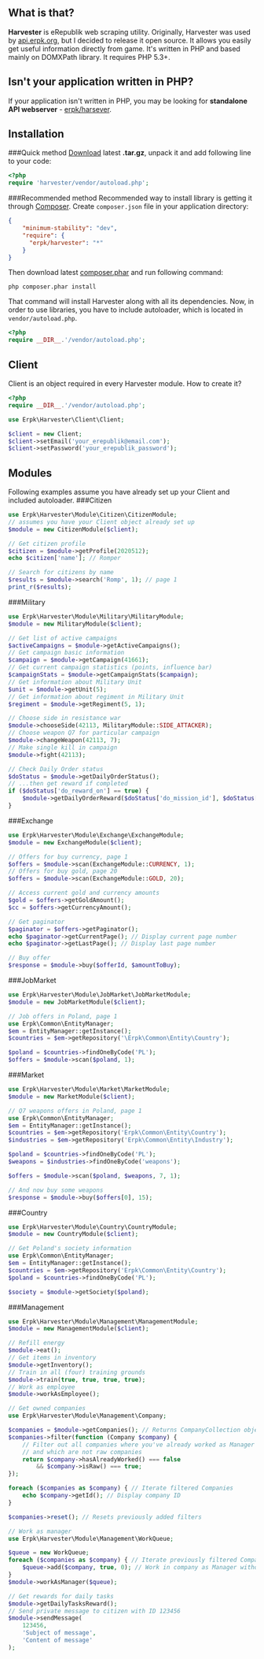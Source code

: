 What is that?
-------------

**Harvester** is eRepublik web scraping utility. Originally, Harvester was used by [api.erpk.org](http://api.erpk.org), but I decided to release it open source. It allows you easily get useful information directly from game.
It's written in PHP and based mainly on DOMXPath library. It requires PHP 5.3+.

Isn't your application written in PHP?
--------------------------------------

If your application isn't written in PHP, you may be looking for **standalone API webserver** - [erpk/harsever](https://github.com/erpk/harserver).

Installation
------------

###Quick method
[Download](http://dev.erpk.org/downloads) latest **.tar.gz**, unpack it and add following line to your code:
```php
<?php
require 'harvester/vendor/autoload.php';
```

###Recommended method
Recommended way to install library is getting it through [Composer](http://getcomposer.org/).
Create `composer.json` file in your application directory:
```json
{
    "minimum-stability": "dev",
    "require": {
      "erpk/harvester": "*"
    }
}
```

Then download latest [composer.phar](http://getcomposer.org/composer.phar) and run following command:
```
php composer.phar install
```
That command will install Harvester along with all its dependencies.
Now, in order to use libraries, you have to include autoloader, which is located in `vendor/autoload.php`.

```php
<?php
require __DIR__.'/vendor/autoload.php';
```

Client
------

Client is an object required in every Harvester module. How to create it?
```php
<?php
require __DIR__.'/vendor/autoload.php';

use Erpk\Harvester\Client\Client;

$client = new Client;
$client->setEmail('your_erepublik@email.com');
$client->setPassword('your_erepublik_password');
```

Modules
-------
Following examples assume you have already set up your Client and included autoloader.
###Citizen
```php
use Erpk\Harvester\Module\Citizen\CitizenModule;
// assumes you have your Client object already set up
$module = new CitizenModule($client);

// Get citizen profile
$citizen = $module->getProfile(2020512);
echo $citizen['name']; // Romper

// Search for citizens by name
$results = $module->search('Romp', 1); // page 1
print_r($results);
```
###Military
```php
use Erpk\Harvester\Module\Military\MilitaryModule;
$module = new MilitaryModule($client);

// Get list of active campaigns
$activeCampaigns = $module->getActiveCampaigns();
// Get campaign basic information
$campaign = $module->getCampaign(41661);
// Get current campaign statistics (points, influence bar)
$campaignStats = $module->getCampaignStats($campaign);
// Get information about Military Unit
$unit = $module->getUnit(5);
// Get information about regiment in Military Unit
$regiment = $module->getRegiment(5, 1);

// Choose side in resistance war
$module->chooseSide(42113, MilitaryModule::SIDE_ATTACKER);
// Choose weapon Q7 for particular campaign
$module->changeWeapon(42113, 7);
// Make single kill in campaign
$module->fight(42113);

// Check Daily Order status
$doStatus = $module->getDailyOrderStatus();
// ...then get reward if completed
if ($doStatus['do_reward_on'] == true) {
    $module->getDailyOrderReward($doStatus['do_mission_id'], $doStatus['groupId']);
}
```

###Exchange
```php
use Erpk\Harvester\Module\Exchange\ExchangeModule;
$module = new ExchangeModule($client);

// Offers for buy currency, page 1
$offers = $module->scan(ExchangeModule::CURRENCY, 1);
// Offers for buy gold, page 20
$offers = $module->scan(ExchangeModule::GOLD, 20);

// Access current gold and currency amounts
$gold = $offers->getGoldAmount();
$cc = $offers->getCurrencyAmount();

// Get paginator
$paginator = $offers->getPaginator();
echo $paginator->getCurrentPage(); // Display current page number
echo $paginator->getLastPage(); // Display last page number

// Buy offer
$response = $module->buy($offerId, $amountToBuy);
```

###JobMarket
```php
use Erpk\Harvester\Module\JobMarket\JobMarketModule;
$module = new JobMarketModule($client);

// Job offers in Poland, page 1
use Erpk\Common\EntityManager;
$em = EntityManager::getInstance();
$countries = $em->getRepository('\Erpk\Common\Entity\Country');

$poland = $countries->findOneByCode('PL');
$offers = $module->scan($poland, 1);
```

###Market
```php
use Erpk\Harvester\Module\Market\MarketModule;
$module = new MarketModule($client);

// Q7 weapons offers in Poland, page 1
use Erpk\Common\EntityManager;
$em = EntityManager::getInstance();
$countries = $em->getRepository('Erpk\Common\Entity\Country');
$industries = $em->getRepository('Erpk\Common\Entity\Industry');

$poland = $countries->findOneByCode('PL');
$weapons = $industries->findOneByCode('weapons');

$offers = $module->scan($poland, $weapons, 7, 1);

// And now buy some weapons
$response = $module->buy($offers[0], 15);
```

###Country
```php
use Erpk\Harvester\Module\Country\CountryModule;
$module = new CountryModule($client);

// Get Poland's society information
use Erpk\Common\EntityManager;
$em = EntityManager::getInstance();
$countries = $em->getRepository('Erpk\Common\Entity\Country');
$poland = $countries->findOneByCode('PL');

$society = $module->getSociety($poland);
```

###Management
```php
use Erpk\Harvester\Module\Management\ManagementModule;
$module = new ManagementModule($client);

// Refill energy
$module->eat();
// Get items in inventory
$module->getInventory();
// Train in all (four) training grounds
$module->train(true, true, true, true);
// Work as employee
$module->workAsEmployee();

// Get owned companies
use Erpk\Harvester\Module\Management\Company;

$companies = $module->getCompanies(); // Returns CompanyCollection object
$companies->filter(function (Company $company) {
    // Filter out all companies where you've already worked as Manager
    // and which are not raw companies
    return $company->hasAlreadyWorked() === false
        && $company->isRaw() === true; 
});

foreach ($companies as $company) { // Iterate filtered Companies
    echo $company->getId(); // Display company ID
}

$companies->reset(); // Resets previously added filters

// Work as manager
use Erpk\Harvester\Module\Management\WorkQueue;

$queue = new WorkQueue;
foreach ($companies as $company) { // Iterate previously filtered CompanyCollection
    $queue->add($company, true, 0); // Work in company as Manager without employees assigned
}
$module->workAsManager($queue);

// Get rewards for daily tasks
$module->getDailyTasksReward();
// Send private message to citizen with ID 123456
$module->sendMessage(
    123456,
    'Subject of message',
    'Content of message'
);
```
